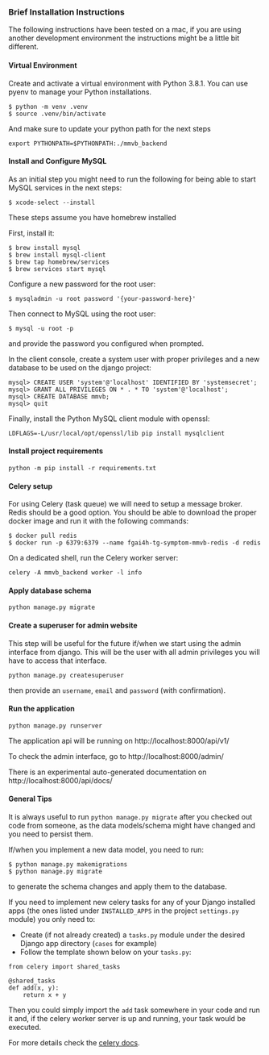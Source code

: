 ### Brief Installation Instructions ###

The following instructions have been tested on a mac, if you are using another development environment the instructions
might be a little bit different.

#### Virtual Environment ####

Create and activate a virtual environment with Python 3.8.1. You can use pyenv to manage your Python installations.
```
$ python -m venv .venv
$ source .venv/bin/activate
```

And make sure to update your python path for the next steps
```
export PYTHONPATH=$PYTHONPATH:./mmvb_backend
```

#### Install and Configure MySQL ####
As an initial step you might need to run the following for being able to start MySQL services in the next steps:
```
$ xcode-select --install
```

These steps assume you have homebrew installed

First, install it:
```
$ brew install mysql
$ brew install mysql-client
$ brew tap homebrew/services
$ brew services start mysql
```

Configure a new password for the root user:
```
$ mysqladmin -u root password '{your-password-here}'
```

Then connect to MySQL using the root user:
```
$ mysql -u root -p
```
and provide the password you configured when prompted.

In the client console, create a system user with proper privileges and a new database to be used on the django project:
```
mysql> CREATE USER 'system'@'localhost' IDENTIFIED BY 'systemsecret';
mysql> GRANT ALL PRIVILEGES ON * . * TO 'system'@'localhost';
mysql> CREATE DATABASE mmvb;
mysql> quit
```

Finally, install the Python MySQL client module with openssl:
```
LDFLAGS=-L/usr/local/opt/openssl/lib pip install mysqlclient
```

#### Install project requirements ####

```
python -m pip install -r requirements.txt
```

#### Celery setup
For using Celery (task queue) we will need to setup a message broker. Redis should be a good option.
You should be able to download the proper docker image and run it with the following commands:

```
$ docker pull redis
$ docker run -p 6379:6379 --name fgai4h-tg-symptom-mmvb-redis -d redis
```

On a dedicated shell, run the Celery worker server:

```
celery -A mmvb_backend worker -l info
```

#### Apply database schema ####

```
python manage.py migrate
```

#### Create a superuser for admin website ####

This step will be useful for the future if/when we start using the admin interface from django. This will be the user with all admin privileges you will have to access that interface.
```
python manage.py createsuperuser
```
then provide an `username`, `email` and `password` (with confirmation).


#### Run the application ####

```
python manage.py runserver
```

The application api will be running on http://localhost:8000/api/v1/

To check the admin interface, go to http://localhost:8000/admin/

There is an experimental auto-generated documentation on http://localhost:8000/api/docs/


#### General Tips ####

It is always useful to run `python manage.py migrate` after you checked out code from someone, as the data models/schema might
have changed and you need to persist them.

If/when you implement a new data model, you need to run:
```
$ python manage.py makemigrations
$ python manage.py migrate
```

to generate the schema changes and apply them to the database.


If you need to implement new celery tasks for any of your Django installed apps (the ones listed under `INSTALLED_APPS` in the project `settings.py` module) you only need to:

  - Create (if not already created) a `tasks.py` module under the desired Django app directory (`cases` for example)
  - Follow the template shown below on your `tasks.py`:
  ```
  from celery import shared_tasks

  @shared_tasks
  def add(x, y):
      return x + y
  ```

Then you could simply import the `add` task somewhere in your code and run it and, if the celery worker server is up and running, your task would be executed.

For more details check the [celery docs](https://docs.celeryproject.org/en/stable/django/first-steps-with-django.html).